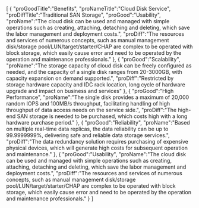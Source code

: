 [
	{
		"proGoodTitle":"Benefits",
		"proNameTitle":"Cloud Disk Service",
		"proDiffTitle":"Traditional SAN Storage",
		"proGood":"Usability",
		"proName":"The cloud disk can be used and managed with simple operations such as creating, attaching, detaching and deleting, which save the labor management and deployment costs.",
		"proDiff":"The resources and services of numerous concepts, such as manual management disk/storage pool/LUN/target/starter/CHAP are complex to be operated with block storage, which easily cause error and need to be operated by the operation and maintenance professionals."
	},
	{
		"proGood":"Scalability",
		"proName":"The storage capacity of cloud disk can be freely configured as needed, and the capacity of a single disk ranges from 20-3000GB, with capacity expansion on demand supported.",
		"proDiff":"Restricted by storage hardware capacity and IDC rack location, long cycle of hardware upgrade and impact on business and services"
	},
	{
		"proGood":"High Performance",
		"proName":"The single disk provides a maximum of 20,000 random IOPS and 100MB/s throughput, facilitating handling of high throughput of data access needs on the service side.",
		"proDiff":"The high-end SAN storage is needed to be purchased, which costs high with a long hardware purchase period."
	},
	{
		"proGood":"Reliability",
		"proName":"Based on multiple real-time data replicas, the data reliability can be up to 99.9999999%, delivering safe and reliable data storage services.",
		"proDiff":"The data redundancy solution requires purchasing of expensive physical devices, which will generate high costs for subsequent operation and maintenance."
	},
	{
		"proGood":"Usability",
		"proName":"The cloud disk can be used and managed with simple operations such as creating, attaching, detaching and deleting, which save the labor management and deployment costs.",
		"proDiff":"The resources and services of numerous concepts, such as manual management disk/storage pool/LUN/target/starter/CHAP are complex to be operated with block storage, which easily cause error and need to be operated by the operation and maintenance professionals."
	}
]